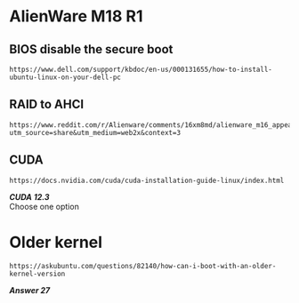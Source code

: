 
# AlienWare M18 R1

## BIOS disable the secure boot
```
https://www.dell.com/support/kbdoc/en-us/000131655/how-to-install-ubuntu-linux-on-your-dell-pc
```

## RAID to AHCI
```
https://www.reddit.com/r/Alienware/comments/16xm8md/alienware_m16_appears_to_be_bricked_second_ssd/?utm_source=share&utm_medium=web2x&context=3
```

## CUDA
```
https://docs.nvidia.com/cuda/cuda-installation-guide-linux/index.html
```
***CUDA 12.3***  
Choose one option  

# Older kernel
```
https://askubuntu.com/questions/82140/how-can-i-boot-with-an-older-kernel-version
```
***Answer 27*** 

## 
```

```

